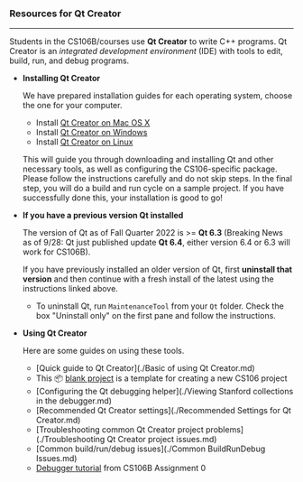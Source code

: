### Resources for Qt Creator

***

Students in the CS106B/courses use **Qt Creator** to write C++ programs. Qt Creator is an *integrated development environment* (IDE) with tools to edit, build, run, and debug programs.

- **Installing Qt Creator**

  We have prepared installation guides for each operating system, choose the one for your computer.

  - Install [Qt Creator on Mac OS X](https://web.stanford.edu/dept/cs_edu/resources/qt/install-mac)
  - Install [Qt Creator on Windows](./Install_Qt_Creator_on_Windows.md)
  - Install [Qt Creator on Linux](https://web.stanford.edu/dept/cs_edu/resources/qt/install-linux)

  This will guide you through downloading and installing Qt and other necessary tools, as well as configuring the CS106-specific package. Please follow the instructions carefully and do not skip steps. In the final step, you will do a build and run cycle on a sample project. If you have successfully done this, your installation is good to go!

- **If you have a previous version Qt installed**

  The version of Qt as of Fall Quarter 2022 is >= **Qt 6.3** (Breaking News as of 9/28: Qt just published update **Qt 6.4**, either version 6.4 or 6.3 will work for CS106B).

  If you have previously installed an older version of Qt, first **uninstall that version** and then continue with a fresh install of the latest using the instructions linked above.

  - To uninstall Qt, run `MaintenanceTool` from your `Qt` folder. Check the box "Uninstall only" on the first pane and follow the instructions.

- **Using Qt Creator**

  Here are some guides on using these tools.

  - [Quick guide to Qt Creator](./Basic of using Qt Creator.md)
  - This 📦 [blank project](./BlankProject.zip) is a template for creating a new CS106 project
  - [Configuring the Qt debugging helper](./Viewing Stanford collections in the debugger.md)
  - [Recommended Qt Creator settings](./Recommended Settings for Qt Creator.md)
  - [Troubleshooting common Qt Creator project problems](./Troubleshooting Qt Creator project issues.md)
  - [Common build/run/debug issues](./Common BuildRunDebug Issues.md)
  - [Debugger tutorial](./DebuggerTutorial.pdf) from CS106B Assignment 0